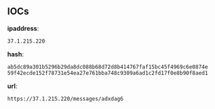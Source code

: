 
## IOCs

__ipaddress__:

```text
37.1.215.220
```
__hash__:

```text
ab5dc89a301b5296b29da8dc088b68d72d8b414767faf15bc45f4969c6e0874e
59f42ecde152f78731e54ea27e761bba748c9309a6ad1c2fd17f0e8b90f8aed1
```
__url__:

```text
https://37.1.215.220/messages/adxdag6
```